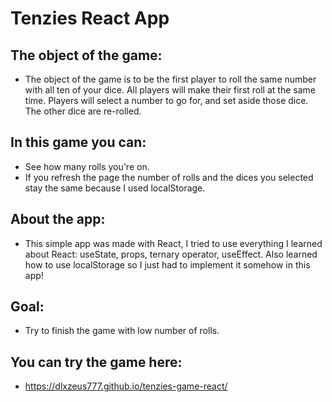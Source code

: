# Tenzies React App

## The object of the game:

- The object of the game is to be the first player to roll the same number with all ten of your dice. All players will make their first roll at the same time. Players will select a number to go for, and set aside those dice. The other dice are re-rolled.

## In this game you can:

- See how many rolls you're on.
- If you refresh the page the number of rolls and the dices you selected stay the same because I used localStorage.

## About the app:

- This simple app was made with React, I tried to use everything I learned about React: useState, props, ternary operator, useEffect. Also learned how to use localStorage so I just had to implement it somehow in this app!


## Goal:

- Try to finish the game with low number of rolls.

## You can try the game here:

- https://dlxzeus777.github.io/tenzies-game-react/
